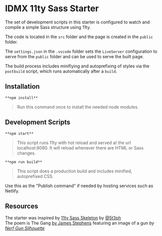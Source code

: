 # IDMX 11ty Sass Starter

The set of development scripts in this starter is configured to watch and compile a simple Sass structure using 11ty.

The code is located in the `src` folder and the page is created in the `public` folder.

The `settings.json` in the `.vscode` folder sets the `LiveServer` configuration to serve from the `public` folder and can be used to serve the built page.

The build process includes minifiying and autoprefixing of styles via the `postbuild` script, which runs automatically after a `build`.

## Installation

`**npm install**`

> Run this command once to install the needed node modules.

## Development Scripts

`**npm start**`

> This script runs 11ty with hot reload and served at the url localhost:8080. It will reload whenever there are HTML or Sass changes.

`**npm run build**`

> This script does a production build and includes minified, autoprefixed CSS.

Use this as the "Publish command" if needed by hosting services such as Netlify.

## Resources

The starter was inspired by [11ty Sass Skeleton](https://github.com/5t3ph/11ty-sass-skeleton) by [@5t3ph](https://twitter.com/5t3ph)  
The poem is The Gang [by James Stephens](https://www.public-domain-poetry.com/james-stephens) featuring an image of a gun _by_ [_Nerf Gun Silhouette_](http://getdrawings.com/nerf-gun-silhouette)

